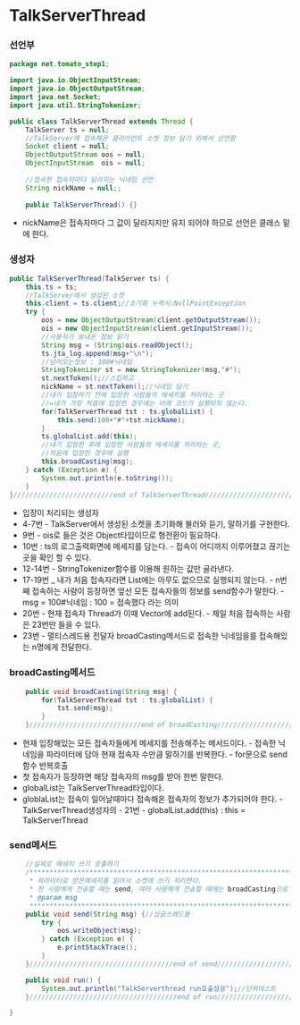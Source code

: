 # TalkServerThread

### 선언부

```java
package net.tomato_step1;

import java.io.ObjectInputStream;
import java.io.ObjectOutputStream;
import java.net.Socket;
import java.util.StringTokenizer;

public class TalkServerThread extends Thread {
	TalkServer ts = null;
	//TalkServer에 접속해온 클라이언트 소켓 정보 담기 위해서 선언함
	Socket client = null;
	ObjectOutputStream oos = null;
	ObjectInputStream  ois = null;
	
	//접속한 접속자마다 달라지는 닉네임 선언
	String nickName = null;;
	
	public TalkServerThread() {}
```

* nickName은 접속자마다 그 값이 달라지지만 유지 되어야 하므로 선언은 클래스 밑에 한다.

### 생성자

```java
public TalkServerThread(TalkServer ts) {
	this.ts = ts;
	//TalkServer에서 생성된 소켓
	this.client = ts.client;//초기화 누락시:NullPointException
	try {
		oos = new ObjectOutputStream(client.getOutputStream());
		ois = new ObjectInputStream(client.getInputStream());
		//사용자가 보내온 정보 읽기
		String msg = (String)ois.readObject();
		ts.jta_log.append(msg+"\n");
		//넘어오는정보 : 100#닉네임
		StringTokenizer st = new StringTokenizer(msg,"#");
		st.nextToken();//스킵하고
		nickName = st.nextToken();//닉네임 담기
		//내가 입장하기 전에 입장한 사람들의 메세지를 처리하는 곳
		//=내가 가장 처음에 입장한 경우에는 아래 코드가 실행되지 않는다.
		for(TalkServerThread tst : ts.globalList) {
			this.send(100+"#"+tst.nickName);
		}
		ts.globalList.add(this);
		//내가 입장한 후에 입장한 사람들의 메세지를 처리하는 곳, 
		//처음에 입장한 경우에 실행
		this.broadCasting(msg);
	} catch (Exception e) {
		System.out.println(e.toString());
	}
}/////////////////////////end of TalkServerThread/////////////////////////////
```

* 입장이 처리되는 생성자
* 4-7번 - TalkServer에서 생성된 소켓을 초기화해 불러와 듣기, 말하기를 구현한다.
* 9번  - ois로 들은 것은 Object타입이므로 형전환이 필요하다.
* 10번 : ts의 로그출력화면에 메세지를 담는다. - 접속이 어디까지 이루어졌고 끊기는 곳을 확인 할 수 있다.
* 12-14번  - StringTokenizer함수를 이용해 원하는 값만 골라낸다.
* 17-19번  \_ 내가 처음 접속자라면 List에는 아무도 없으므로 실행되지 않는다. - n번째 접속하는 사람이 등장하면 앞선 모든 접속자들의 정보를 send함수가 말한다. - msg = 100\#닉네임 :  100 = 접속했다 라는 의미
* 20번  - 현재 접속자 Thread가 이때 Vector에 add된다. - 제일 처음 접속하는 사람은 23번만 들을 수 있다.
* 23번  - 멀티스레드용 전달자 broadCasting메서드로 접속한 닉네임을를 접속해있는 n명에게 전달한다.

### broadCasting메서드

```java
	public void broadCasting(String msg) { 
		for(TalkServerThread tst : ts.globalList) {
			tst.send(msg);			
		}
	}////////////////////////////end of broadCasting///////////////////////////////
```

* 현재 입장해있는 모든 접속자들에게 메세지를 전송해주는 메서드이다. - 접속한 닉네임을 파라미터에 담아 현재 접속자 수만큼 말하기를 반복한다.  - for문으로 send함수 반복호출
* 첫 접속자가 등장하면 해당 접속자의 msg를 받아 한번 말한다.
* globalList는 TalkServerThread타입이다.
* globlaList는 접속이 일어날때마다 접속해온 접속자의 정보가 추가되어야 한다. - TalkServerThread생성자의 - 21번 - globalList.add\(this\) : this = TalkServerThread

### send메서드

```java
	//실제로 메세지 쓰기 호출하기
	/*****************************************************************************
	 * 파라미터로 받은메세지를 읽어서 소켓에 쓰기 처리한다.
	 * 한 사람에게 전송할 때는 send, 여러 사람에게 전송할 때에는 broadCasting으로 처리
	 * @param msg
	 *****************************************************************************/
	public void send(String msg) {//싱글스레드용
		try {
			oos.writeObject(msg);
		} catch (Exception e) {
			e.printStackTrace();
		}
	}////////////////////////////////////end of send//////////////////////////////

	public void run() {
		System.out.println("TalkServerthread run호출성공");//단위테스트
	}/////////////////////////////////////end of run/////////////////////////////

}
```



